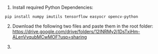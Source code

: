1. Install required Python Dependencies:

```
pip install numpy imutils tensorflow easyocr opencv-python
```

2. Download the following two files and paste them in the root folder:
   https://drive.google.com/drive/folders/12INRMy2j1DsTxiHm-ALenVvqubMCwMOF?usp=sharing

3.
